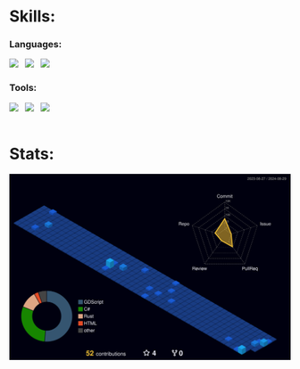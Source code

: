 # Skills:

### Languages:
<div class="row">
<img src="https://github.com/B-Pence/skill-icons/blob/main/icons/C.svg" width=48> &nbsp;
<img src="https://github.com/B-Pence/skill-icons/blob/main/icons/CPP.svg" width=48> &nbsp;
<img src="https://github.com/B-Pence/skill-icons/blob/main/icons/CS.svg" width=48> &nbsp;
</div>

### Tools:
<div class="row">
<img src="https://github.com/B-Pence/skill-icons/blob/main/icons/Unity-Dark.svg" width=48> &nbsp;
<img src="https://github.com/B-Pence/skill-icons/blob/main/icons/Godot-Dark.svg" width=48> &nbsp;
<img src="https://github.com/KiCad/kicad-source-mirror/blob/master/resources/bitmaps_png/sources/dark/icon_kicad_32.svg" width=48> &nbsp;
</div>
<br/>

# Stats:
![](./profile-3d-contrib/profile-night-view.svg)
